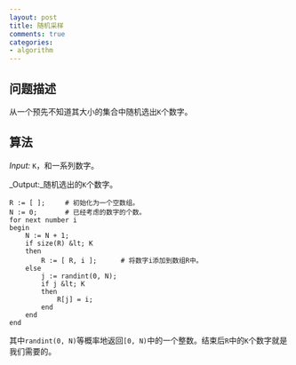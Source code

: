 ```yaml
---
layout: post
title: 随机采样
comments: true
categories:
- algorithm
---
```


## 问题描述

从一个预先不知道其大小的集合中随机选出`K`个数字。
<!--more-->
## 算法

_Input:_ `K`，和一系列数字。

_Output:_随机选出的`K`个数字。
```
R := [ ];     # 初始化为一个空数组。
N := 0;       # 已经考虑的数字的个数。
for next number i
begin
    N := N + 1;
    if size(R) &lt; K
    then
        R := [ R, i ];      # 将数字i添加到数组R中。
    else
        j := randint(0, N);
        if j &lt; K
        then
            R[j] = i;
        end
    end
end
```
其中`randint(0, N)`等概率地返回`[0, N)`中的一个整数。结束后`R`中的`K`个数字就是我们需要的。
